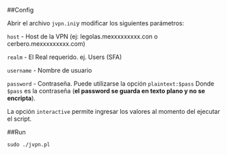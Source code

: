 ##Config

Abrir el archivo `jvpn.ini`y modificar los siguientes parámetros:

`host` - Host de la VPN (ej: legolas.mexxxxxxxxx.con o cerbero.mexxxxxxxxx.com)

`realm` - El Real requerido.  ej. Users (SFA)

`username` - Nombre de usuario

`password` - Contraseña. Puede utilizarse la opción `plaintext:$pass` Donde `$pass` es la contraseña (__el password se guarda en texto plano y no se encripta__).

La opción `interactive` permite ingresar los valores al momento del ejecutar el script. 


##Run

```
sudo ./jvpn.pl
```

